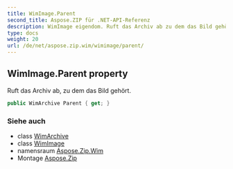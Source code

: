 ```yaml
---
title: WimImage.Parent
second_title: Aspose.ZIP für .NET-API-Referenz
description: WimImage eigendom. Ruft das Archiv ab zu dem das Bild gehört.
type: docs
weight: 20
url: /de/net/aspose.zip.wim/wimimage/parent/
---
```

## WimImage.Parent property

Ruft das Archiv ab, zu dem das Bild gehört.

```csharp
public WimArchive Parent { get; }
```

### Siehe auch

* class [WimArchive](../../wimarchive/)
* class [WimImage](../)
* namensraum [Aspose.Zip.Wim](../../wimimage/)
* Montage [Aspose.Zip](../../../)


